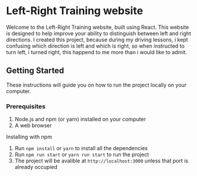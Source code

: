 # Left-Right Training website

Welcome to the Left-Right Training website, built using React. This website is designed to help improve your ability to distinguish between left and right directions. I created this project, because during my driving lessons, i kept confusing which direction is left and which is right, so when instructed to turn left, i turned right, this happend to me more than i would like to admit.
## Getting Started

These instructions will guide you on how to run the project locally on your computer.
### Prerequisites

1. Node.js and npm (or yarn) installed on your computer
2. A web browser

Installing with npm

1. Run `npm install` or `yarn` to install all the dependencies
2. Run `npm run start` or `yarn run start` to run the project
3. The project will be avalible at `http://localhost:3000` unless that port is already occupied
